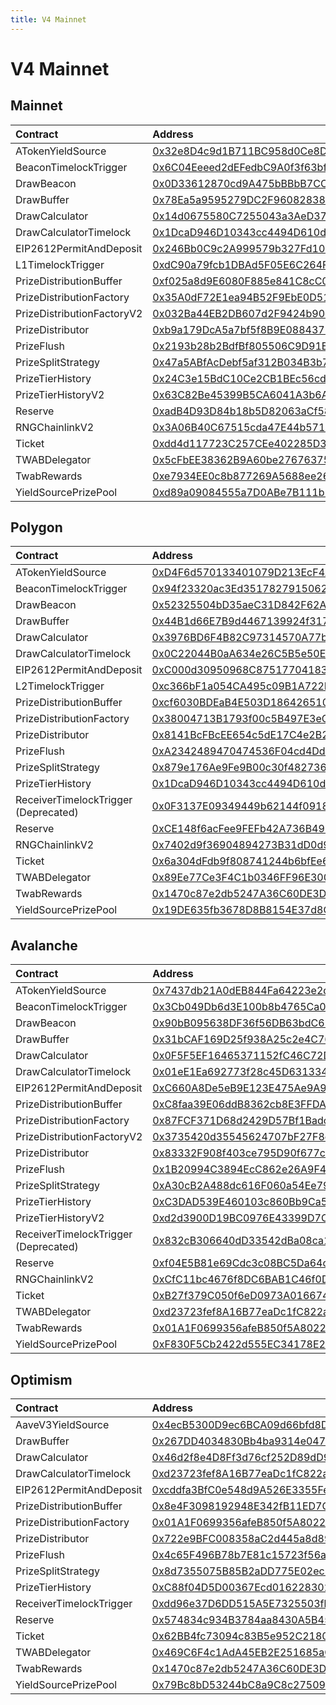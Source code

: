 ```yaml
---
title: V4 Mainnet
---
```


# V4 Mainnet

## Mainnet

| Contract | Address | Artifact |
| :--- | :--- | :--- |
| ATokenYieldSource | [0x32e8D4c9d1B711BC958d0Ce8D14b41F77Bb03a64](https://etherscan.io/address/0x32e8D4c9d1B711BC958d0Ce8D14b41F77Bb03a64) | [Artifact](https://github.com/pooltogether/v4-mainnet/tree/master/deployments/mainnet/ATokenYieldSource.json) |
| BeaconTimelockTrigger | [0x6C04Eeeed2dEFedbC9A0f3f63bf14F39a189F607](https://etherscan.io/address/0x6C04Eeeed2dEFedbC9A0f3f63bf14F39a189F607) | [Artifact](https://github.com/pooltogether/v4-mainnet/tree/master/deployments/mainnet/BeaconTimelockTrigger.json) |
| DrawBeacon | [0x0D33612870cd9A475bBBbB7CC38fC66680dEcAC5](https://etherscan.io/address/0x0D33612870cd9A475bBBbB7CC38fC66680dEcAC5) | [Artifact](https://github.com/pooltogether/v4-mainnet/tree/master/deployments/mainnet/DrawBeacon.json) |
| DrawBuffer | [0x78Ea5a9595279DC2F9608283875571b1151F19D4](https://etherscan.io/address/0x78Ea5a9595279DC2F9608283875571b1151F19D4) | [Artifact](https://github.com/pooltogether/v4-mainnet/tree/master/deployments/mainnet/DrawBuffer.json) |
| DrawCalculator | [0x14d0675580C7255043a3AeD3726F5D7f33292730](https://etherscan.io/address/0x14d0675580C7255043a3AeD3726F5D7f33292730) | [Artifact](https://github.com/pooltogether/v4-mainnet/tree/master/deployments/mainnet/DrawCalculator.json) |
| DrawCalculatorTimelock | [0x1DcaD946D10343cc4494D610d6273153FB071772](https://etherscan.io/address/0x1DcaD946D10343cc4494D610d6273153FB071772) | [Artifact](https://github.com/pooltogether/v4-mainnet/tree/master/deployments/mainnet/DrawCalculatorTimelock.json) |
| EIP2612PermitAndDeposit | [0x246Bb0C9c2A999579b327Fd10882D0DA293341Fc](https://etherscan.io/address/0x246Bb0C9c2A999579b327Fd10882D0DA293341Fc) | [Artifact](https://github.com/pooltogether/v4-mainnet/tree/master/deployments/mainnet/EIP2612PermitAndDeposit.json) |
| L1TimelockTrigger | [0xdC90a79fcb1DBAd5F05E6C264F84AC4b0d351F94](https://etherscan.io/address/0xdC90a79fcb1DBAd5F05E6C264F84AC4b0d351F94) | [Artifact](https://github.com/pooltogether/v4-mainnet/tree/master/deployments/mainnet/L1TimelockTrigger.json) |
| PrizeDistributionBuffer | [0xf025a8d9E6080F885e841C8cC0E324368D7C6577](https://etherscan.io/address/0xf025a8d9E6080F885e841C8cC0E324368D7C6577) | [Artifact](https://github.com/pooltogether/v4-mainnet/tree/master/deployments/mainnet/PrizeDistributionBuffer.json) |
| PrizeDistributionFactory | [0x35A0dF72E1ea94B52F9EbE0D515928eCb663f39F](https://etherscan.io/address/0x35A0dF72E1ea94B52F9EbE0D515928eCb663f39F) | [Artifact](https://github.com/pooltogether/v4-mainnet/tree/master/deployments/mainnet/PrizeDistributionFactory.json) |
| PrizeDistributionFactoryV2 | [0x032Ba44EB2DB607d2F9424b90e191BbFb51152A1](https://etherscan.io/address/0x032Ba44EB2DB607d2F9424b90e191BbFb51152A1) | [Artifact](https://github.com/pooltogether/v4-mainnet/tree/master/deployments/mainnet/PrizeDistributionFactoryV2.json) |
| PrizeDistributor | [0xb9a179DcA5a7bf5f8B9E088437B3A85ebB495eFe](https://etherscan.io/address/0xb9a179DcA5a7bf5f8B9E088437B3A85ebB495eFe) | [Artifact](https://github.com/pooltogether/v4-mainnet/tree/master/deployments/mainnet/PrizeDistributor.json) |
| PrizeFlush | [0x2193b28b2BdfBf805506C9D91Ed2021bA6fBc888](https://etherscan.io/address/0x2193b28b2BdfBf805506C9D91Ed2021bA6fBc888) | [Artifact](https://github.com/pooltogether/v4-mainnet/tree/master/deployments/mainnet/PrizeFlush.json) |
| PrizeSplitStrategy | [0x47a5ABfAcDebf5af312B034B3b748935A0259136](https://etherscan.io/address/0x47a5ABfAcDebf5af312B034B3b748935A0259136) | [Artifact](https://github.com/pooltogether/v4-mainnet/tree/master/deployments/mainnet/PrizeSplitStrategy.json) |
| PrizeTierHistory | [0x24C3e15BdC10Ce2CB1BEc56cd43F397cE9B89430](https://etherscan.io/address/0x24C3e15BdC10Ce2CB1BEc56cd43F397cE9B89430) | [Artifact](https://github.com/pooltogether/v4-mainnet/tree/master/deployments/mainnet/PrizeTierHistory.json) |
| PrizeTierHistoryV2 | [0x63C82Be45399B5CA6041A3b6AaC0f326614c8aAA](https://etherscan.io/address/0x63C82Be45399B5CA6041A3b6AaC0f326614c8aAA) | [Artifact](https://github.com/pooltogether/v4-mainnet/tree/master/deployments/mainnet/PrizeTierHistoryV2.json) |
| Reserve | [0xadB4D93D84b18b5D82063aCf58b21587c92fdfb5](https://etherscan.io/address/0xadB4D93D84b18b5D82063aCf58b21587c92fdfb5) | [Artifact](https://github.com/pooltogether/v4-mainnet/tree/master/deployments/mainnet/Reserve.json) |
| RNGChainlinkV2 | [0x3A06B40C67515cda47E44b57116488F73A441F72](https://etherscan.io/address/0x3A06B40C67515cda47E44b57116488F73A441F72) | [Artifact](https://github.com/pooltogether/v4-mainnet/tree/master/deployments/mainnet/RNGChainlinkV2.json) |
| Ticket | [0xdd4d117723C257CEe402285D3aCF218E9A8236E1](https://etherscan.io/address/0xdd4d117723C257CEe402285D3aCF218E9A8236E1) | [Artifact](https://github.com/pooltogether/v4-mainnet/tree/master/deployments/mainnet/Ticket.json) |
| TWABDelegator | [0x5cFbEE38362B9A60be276763753f64245EA990F7](https://etherscan.io/address/0x5cFbEE38362B9A60be276763753f64245EA990F7) | [Artifact](https://github.com/pooltogether/v4-mainnet/tree/master/deployments/mainnet/TWABDelegator.json) |
| TwabRewards | [0xe7934EE0c8b877269A5688ee26dd853785212618](https://etherscan.io/address/0xe7934EE0c8b877269A5688ee26dd853785212618) | [Artifact](https://github.com/pooltogether/v4-mainnet/tree/master/deployments/mainnet/TwabRewards.json) |
| YieldSourcePrizePool | [0xd89a09084555a7D0ABe7B111b1f78DFEdDd638Be](https://etherscan.io/address/0xd89a09084555a7D0ABe7B111b1f78DFEdDd638Be) | [Artifact](https://github.com/pooltogether/v4-mainnet/tree/master/deployments/mainnet/YieldSourcePrizePool.json) |

## Polygon

| Contract | Address | Artifact |
| :--- | :--- | :--- |
| ATokenYieldSource | [0xD4F6d570133401079D213EcF4A14FA0B4bfB5b9C](https://explorer-mainnet.maticvigil.com/address/0xD4F6d570133401079D213EcF4A14FA0B4bfB5b9C) | [Artifact](https://github.com/pooltogether/v4-mainnet/tree/master/deployments/polygon/ATokenYieldSource.json) |
| BeaconTimelockTrigger | [0x94f23320ac3Ed351782791506266351eb4183e8d](https://explorer-mainnet.maticvigil.com/address/0x94f23320ac3Ed351782791506266351eb4183e8d) | [Artifact](https://github.com/pooltogether/v4-mainnet/tree/master/deployments/polygon/BeaconTimelockTrigger.json) |
| DrawBeacon | [0x52325504bD35aeC31D842F62A113E9e4b665d885](https://explorer-mainnet.maticvigil.com/address/0x52325504bD35aeC31D842F62A113E9e4b665d885) | [Artifact](https://github.com/pooltogether/v4-mainnet/tree/master/deployments/polygon/DrawBeacon.json) |
| DrawBuffer | [0x44B1d66E7B9d4467139924f31754F34cbC392f44](https://explorer-mainnet.maticvigil.com/address/0x44B1d66E7B9d4467139924f31754F34cbC392f44) | [Artifact](https://github.com/pooltogether/v4-mainnet/tree/master/deployments/polygon/DrawBuffer.json) |
| DrawCalculator | [0x3976BD6F4B82C97314570A77bc1e979f7A839A24](https://explorer-mainnet.maticvigil.com/address/0x3976BD6F4B82C97314570A77bc1e979f7A839A24) | [Artifact](https://github.com/pooltogether/v4-mainnet/tree/master/deployments/polygon/DrawCalculator.json) |
| DrawCalculatorTimelock | [0x0C22044B0aA634e26C5B5e50E2B958C7aF59c161](https://explorer-mainnet.maticvigil.com/address/0x0C22044B0aA634e26C5B5e50E2B958C7aF59c161) | [Artifact](https://github.com/pooltogether/v4-mainnet/tree/master/deployments/polygon/DrawCalculatorTimelock.json) |
| EIP2612PermitAndDeposit | [0xC000d30950968C87517704183aEa1C3DDbBE0082](https://explorer-mainnet.maticvigil.com/address/0xC000d30950968C87517704183aEa1C3DDbBE0082) | [Artifact](https://github.com/pooltogether/v4-mainnet/tree/master/deployments/polygon/EIP2612PermitAndDeposit.json) |
| L2TimelockTrigger | [0xc366bF1a054CA495c09B1A722D863ac65746138E](https://explorer-mainnet.maticvigil.com/address/0xc366bF1a054CA495c09B1A722D863ac65746138E) | [Artifact](https://github.com/pooltogether/v4-mainnet/tree/master/deployments/polygon/L2TimelockTrigger.json) |
| PrizeDistributionBuffer | [0xcf6030BDEaB4E503D186426510aD88C1DA7125A3](https://explorer-mainnet.maticvigil.com/address/0xcf6030BDEaB4E503D186426510aD88C1DA7125A3) | [Artifact](https://github.com/pooltogether/v4-mainnet/tree/master/deployments/polygon/PrizeDistributionBuffer.json) |
| PrizeDistributionFactory | [0x38004713B1793f00c5B497E3eCC1a50697e5FfaE](https://explorer-mainnet.maticvigil.com/address/0x38004713B1793f00c5B497E3eCC1a50697e5FfaE) | [Artifact](https://github.com/pooltogether/v4-mainnet/tree/master/deployments/polygon/PrizeDistributionFactory.json) |
| PrizeDistributor | [0x8141BcFBcEE654c5dE17C4e2B2AF26B67f9B9056](https://explorer-mainnet.maticvigil.com/address/0x8141BcFBcEE654c5dE17C4e2B2AF26B67f9B9056) | [Artifact](https://github.com/pooltogether/v4-mainnet/tree/master/deployments/polygon/PrizeDistributor.json) |
| PrizeFlush | [0xA2342489470474536F04cd4DdA2e8658303b305d](https://explorer-mainnet.maticvigil.com/address/0xA2342489470474536F04cd4DdA2e8658303b305d) | [Artifact](https://github.com/pooltogether/v4-mainnet/tree/master/deployments/polygon/PrizeFlush.json) |
| PrizeSplitStrategy | [0x879e176Ae9Fe9B00c30f4827364eA9e4fB35858D](https://explorer-mainnet.maticvigil.com/address/0x879e176Ae9Fe9B00c30f4827364eA9e4fB35858D) | [Artifact](https://github.com/pooltogether/v4-mainnet/tree/master/deployments/polygon/PrizeSplitStrategy.json) |
| PrizeTierHistory | [0x1DcaD946D10343cc4494D610d6273153FB071772](https://explorer-mainnet.maticvigil.com/address/0x1DcaD946D10343cc4494D610d6273153FB071772) | [Artifact](https://github.com/pooltogether/v4-mainnet/tree/master/deployments/polygon/PrizeTierHistory.json) |
| ReceiverTimelockTrigger (Deprecated) | [0x0F3137E09349449b62144f0918135dE548FdFeeE](https://explorer-mainnet.maticvigil.com/address/0x0F3137E09349449b62144f0918135dE548FdFeeE) | [Artifact](https://github.com/pooltogether/v4-mainnet/tree/master/deployments/polygon/ReceiverTimelockTrigger.json) |
| Reserve | [0xCE148f6acFee9FEFb42A736B4976e657f35982b8](https://explorer-mainnet.maticvigil.com/address/0xCE148f6acFee9FEFb42A736B4976e657f35982b8) | [Artifact](https://github.com/pooltogether/v4-mainnet/tree/master/deployments/polygon/Reserve.json) |
| RNGChainlinkV2 | [0x7402d9f36904894273B31dD0d998D826c833EF93](https://explorer-mainnet.maticvigil.com/address/0x7402d9f36904894273B31dD0d998D826c833EF93) | [Artifact](https://github.com/pooltogether/v4-mainnet/tree/master/deployments/polygon/RNGChainlinkV2.json) |
| Ticket | [0x6a304dFdb9f808741244b6bfEe65ca7B3b3A6076](https://explorer-mainnet.maticvigil.com/address/0x6a304dFdb9f808741244b6bfEe65ca7B3b3A6076) | [Artifact](https://github.com/pooltogether/v4-mainnet/tree/master/deployments/polygon/Ticket.json) |
| TWABDelegator | [0x89Ee77Ce3F4C1b0346FF96E3004ff7C9f972dEF8](https://explorer-mainnet.maticvigil.com/address/0x89Ee77Ce3F4C1b0346FF96E3004ff7C9f972dEF8) | [Artifact](https://github.com/pooltogether/v4-mainnet/tree/master/deployments/polygon/TWABDelegator.json) |
| TwabRewards | [0x1470c87e2db5247A36C60DE3D65D7C972C62EA0f](https://explorer-mainnet.maticvigil.com/address/0x1470c87e2db5247A36C60DE3D65D7C972C62EA0f) | [Artifact](https://github.com/pooltogether/v4-mainnet/tree/master/deployments/polygon/TwabRewards.json) |
| YieldSourcePrizePool | [0x19DE635fb3678D8B8154E37d8C9Cdf182Fe84E60](https://explorer-mainnet.maticvigil.com/address/0x19DE635fb3678D8B8154E37d8C9Cdf182Fe84E60) | [Artifact](https://github.com/pooltogether/v4-mainnet/tree/master/deployments/polygon/YieldSourcePrizePool.json) |

## Avalanche

| Contract | Address | Artifact |
| :--- | :--- | :--- |
| ATokenYieldSource | [0x7437db21A0dEB844Fa64223e2d6Db569De9648Ff](https://snowtrace.io/address/0x7437db21A0dEB844Fa64223e2d6Db569De9648Ff) | [Artifact](https://github.com/pooltogether/v4-mainnet/tree/master/deployments/avalanche/ATokenYieldSource.json) |
| BeaconTimelockTrigger | [0x3Cb049Db6d3E100b8b4765Ca051C809adcC17ed1](https://snowtrace.io/address/0x3Cb049Db6d3E100b8b4765Ca051C809adcC17ed1) | [Artifact](https://github.com/pooltogether/v4-mainnet/tree/master/deployments/avalanche/BeaconTimelockTrigger.json) |
| DrawBeacon | [0x90bB095638DF36f56DB63bdC657CeE3cF5d00d7E](https://snowtrace.io/address/0x90bB095638DF36f56DB63bdC657CeE3cF5d00d7E) | [Artifact](https://github.com/pooltogether/v4-mainnet/tree/master/deployments/avalanche/DrawBeacon.json) |
| DrawBuffer | [0x31bCAF169D25f938A25c2e4C762f3D1D3FA7dB2E](https://snowtrace.io/address/0x31bCAF169D25f938A25c2e4C762f3D1D3FA7dB2E) | [Artifact](https://github.com/pooltogether/v4-mainnet/tree/master/deployments/avalanche/DrawBuffer.json) |
| DrawCalculator | [0x0F5F5EF16465371152fC46C72D06fb0ec9392a47](https://snowtrace.io/address/0x0F5F5EF16465371152fC46C72D06fb0ec9392a47) | [Artifact](https://github.com/pooltogether/v4-mainnet/tree/master/deployments/avalanche/DrawCalculator.json) |
| DrawCalculatorTimelock | [0x01eE1Ea692773f28c45D63133426f21923C3c2Ba](https://snowtrace.io/address/0x01eE1Ea692773f28c45D63133426f21923C3c2Ba) | [Artifact](https://github.com/pooltogether/v4-mainnet/tree/master/deployments/avalanche/DrawCalculatorTimelock.json) |
| EIP2612PermitAndDeposit | [0xC660A8De5eB9E123E475Ae9A9f62dB62c92a3648](https://snowtrace.io/address/0xC660A8De5eB9E123E475Ae9A9f62dB62c92a3648) | [Artifact](https://github.com/pooltogether/v4-mainnet/tree/master/deployments/avalanche/EIP2612PermitAndDeposit.json) |
| PrizeDistributionBuffer | [0xC8faa39E06ddB8362cb8E3FFDAdeB5bF7877ECcb](https://snowtrace.io/address/0xC8faa39E06ddB8362cb8E3FFDAdeB5bF7877ECcb) | [Artifact](https://github.com/pooltogether/v4-mainnet/tree/master/deployments/avalanche/PrizeDistributionBuffer.json) |
| PrizeDistributionFactory | [0x87FCF371D68d2429D57Bf1BadcBEEc3463F0DD37](https://snowtrace.io/address/0x87FCF371D68d2429D57Bf1BadcBEEc3463F0DD37) | [Artifact](https://github.com/pooltogether/v4-mainnet/tree/master/deployments/avalanche/PrizeDistributionFactory.json) |
| PrizeDistributionFactoryV2 | [0x3735420d35545624707bF27F8ecb548Aa5f80506](https://snowtrace.io/address/0x3735420d35545624707bF27F8ecb548Aa5f80506) | [Artifact](https://github.com/pooltogether/v4-mainnet/tree/master/deployments/avalanche/PrizeDistributionFactoryV2.json) |
| PrizeDistributor | [0x83332F908f403ce795D90f677cE3f382FE73f3D1](https://snowtrace.io/address/0x83332F908f403ce795D90f677cE3f382FE73f3D1) | [Artifact](https://github.com/pooltogether/v4-mainnet/tree/master/deployments/avalanche/PrizeDistributor.json) |
| PrizeFlush | [0x1B20994C3894EcC862e26A9F4EC626A8489DD051](https://snowtrace.io/address/0x1B20994C3894EcC862e26A9F4EC626A8489DD051) | [Artifact](https://github.com/pooltogether/v4-mainnet/tree/master/deployments/avalanche/PrizeFlush.json) |
| PrizeSplitStrategy | [0xA30cB2A488dc616F060a54Ee7971d0bD832547Ec](https://snowtrace.io/address/0xA30cB2A488dc616F060a54Ee7971d0bD832547Ec) | [Artifact](https://github.com/pooltogether/v4-mainnet/tree/master/deployments/avalanche/PrizeSplitStrategy.json) |
| PrizeTierHistory | [0xC3DAD539E460103c860Bb9Ca547647EDbD4903b6](https://snowtrace.io/address/0xC3DAD539E460103c860Bb9Ca547647EDbD4903b6) | [Artifact](https://github.com/pooltogether/v4-mainnet/tree/master/deployments/avalanche/PrizeTierHistory.json) |
| PrizeTierHistoryV2 | [0xd2d3900D19BC0976E43399D7C57D35AcC8938140](https://snowtrace.io/address/0xd2d3900D19BC0976E43399D7C57D35AcC8938140) | [Artifact](https://github.com/pooltogether/v4-mainnet/tree/master/deployments/avalanche/PrizeTierHistoryV2.json) |
| ReceiverTimelockTrigger (Deprecated) | [0x832cB306640dD33542dBa08ca1c13DD6686A3a88](https://snowtrace.io/address/0x832cB306640dD33542dBa08ca1c13DD6686A3a88) | [Artifact](https://github.com/pooltogether/v4-mainnet/tree/master/deployments/avalanche/ReceiverTimelockTrigger.json) |
| Reserve | [0xf04E5B81e69Cdc3c08BC5Da64ca053AD46a3d029](https://snowtrace.io/address/0xf04E5B81e69Cdc3c08BC5Da64ca053AD46a3d029) | [Artifact](https://github.com/pooltogether/v4-mainnet/tree/master/deployments/avalanche/Reserve.json) |
| RNGChainlinkV2 | [0xCfC11bc4676f8DC6BAB1C46f0D34a466493987D2](https://snowtrace.io/address/0xCfC11bc4676f8DC6BAB1C46f0D34a466493987D2) | [Artifact](https://github.com/pooltogether/v4-mainnet/tree/master/deployments/avalanche/RNGChainlinkV2.json) |
| Ticket | [0xB27f379C050f6eD0973A01667458af6eCeBc1d90](https://snowtrace.io/address/0xB27f379C050f6eD0973A01667458af6eCeBc1d90) | [Artifact](https://github.com/pooltogether/v4-mainnet/tree/master/deployments/avalanche/Ticket.json) |
| TWABDelegator | [0xd23723fef8A16B77eaDc1fC822aE4170bA9d4009](https://snowtrace.io/address/0xd23723fef8A16B77eaDc1fC822aE4170bA9d4009) | [Artifact](https://github.com/pooltogether/v4-mainnet/tree/master/deployments/avalanche/TWABDelegator.json) |
| TwabRewards | [0x01A1F0699356afeB850f5A80226C35A9319CAf74](https://snowtrace.io/address/0x01A1F0699356afeB850f5A80226C35A9319CAf74) | [Artifact](https://github.com/pooltogether/v4-mainnet/tree/master/deployments/avalanche/TwabRewards.json) |
| YieldSourcePrizePool | [0xF830F5Cb2422d555EC34178E27094a816c8F95EC](https://snowtrace.io/address/0xF830F5Cb2422d555EC34178E27094a816c8F95EC) | [Artifact](https://github.com/pooltogether/v4-mainnet/tree/master/deployments/avalanche/YieldSourcePrizePool.json) |

## Optimism

| Contract | Address | Artifact |
| :--- | :--- | :--- |
| AaveV3YieldSource | [0x4ecB5300D9ec6BCA09d66bfd8Dcb532e3192dDA1](https://optimistic.etherscan.io/address/0x4ecB5300D9ec6BCA09d66bfd8Dcb532e3192dDA1) | [Artifact](https://github.com/pooltogether/v4-mainnet/tree/master/deployments/optimism/AaveV3YieldSource.json) |
| DrawBuffer | [0x267DD4034830Bb4ba9314e0471C1dDFD79849777](https://optimistic.etherscan.io/address/0x267DD4034830Bb4ba9314e0471C1dDFD79849777) | [Artifact](https://github.com/pooltogether/v4-mainnet/tree/master/deployments/optimism/DrawBuffer.json) |
| DrawCalculator | [0x46d2f8e4D8Ff3d76cf252D89dD9b422f04123D2c](https://optimistic.etherscan.io/address/0x46d2f8e4D8Ff3d76cf252D89dD9b422f04123D2c) | [Artifact](https://github.com/pooltogether/v4-mainnet/tree/master/deployments/optimism/DrawCalculator.json) |
| DrawCalculatorTimelock | [0xd23723fef8A16B77eaDc1fC822aE4170bA9d4009](https://optimistic.etherscan.io/address/0xd23723fef8A16B77eaDc1fC822aE4170bA9d4009) | [Artifact](https://github.com/pooltogether/v4-mainnet/tree/master/deployments/optimism/DrawCalculatorTimelock.json) |
| EIP2612PermitAndDeposit | [0xcddfa3BfC0e548d9A526E3355FefDf987F4e1aAE](https://optimistic.etherscan.io/address/0xcddfa3BfC0e548d9A526E3355FefDf987F4e1aAE) | [Artifact](https://github.com/pooltogether/v4-mainnet/tree/master/deployments/optimism/EIP2612PermitAndDeposit.json) |
| PrizeDistributionBuffer | [0x8e4F3098192948E342fB11ED7C4a23CD5A306973](https://optimistic.etherscan.io/address/0x8e4F3098192948E342fB11ED7C4a23CD5A306973) | [Artifact](https://github.com/pooltogether/v4-mainnet/tree/master/deployments/optimism/PrizeDistributionBuffer.json) |
| PrizeDistributionFactory | [0x01A1F0699356afeB850f5A80226C35A9319CAf74](https://optimistic.etherscan.io/address/0x01A1F0699356afeB850f5A80226C35A9319CAf74) | [Artifact](https://github.com/pooltogether/v4-mainnet/tree/master/deployments/optimism/PrizeDistributionFactory.json) |
| PrizeDistributor | [0x722e9BFC008358aC2d445a8d892cF7b62B550F3F](https://optimistic.etherscan.io/address/0x722e9BFC008358aC2d445a8d892cF7b62B550F3F) | [Artifact](https://github.com/pooltogether/v4-mainnet/tree/master/deployments/optimism/PrizeDistributor.json) |
| PrizeFlush | [0x4c65F496B78b7E81c15723f56a43925E5dc3a0e1](https://optimistic.etherscan.io/address/0x4c65F496B78b7E81c15723f56a43925E5dc3a0e1) | [Artifact](https://github.com/pooltogether/v4-mainnet/tree/master/deployments/optimism/PrizeFlush.json) |
| PrizeSplitStrategy | [0x8d7355075B85B2aDD775E02ec581E0Da66326E49](https://optimistic.etherscan.io/address/0x8d7355075B85B2aDD775E02ec581E0Da66326E49) | [Artifact](https://github.com/pooltogether/v4-mainnet/tree/master/deployments/optimism/PrizeSplitStrategy.json) |
| PrizeTierHistory | [0xC88f04D5D00367Ecd016228302a1eACFaB164DBA](https://optimistic.etherscan.io/address/0xC88f04D5D00367Ecd016228302a1eACFaB164DBA) | [Artifact](https://github.com/pooltogether/v4-mainnet/tree/master/deployments/optimism/PrizeTierHistory.json) |
| ReceiverTimelockTrigger | [0xdd96e37D6DD515A5E7325503fb3958192F98e49F](https://optimistic.etherscan.io/address/0xdd96e37D6DD515A5E7325503fb3958192F98e49F) | [Artifact](https://github.com/pooltogether/v4-mainnet/tree/master/deployments/optimism/ReceiverTimelockTrigger.json) |
| Reserve | [0x574834c934B3784aa8430A5B45724aAa2FcF2c7f](https://optimistic.etherscan.io/address/0x574834c934B3784aa8430A5B45724aAa2FcF2c7f) | [Artifact](https://github.com/pooltogether/v4-mainnet/tree/master/deployments/optimism/Reserve.json) |
| Ticket | [0x62BB4fc73094c83B5e952C2180B23fA7054954c4](https://optimistic.etherscan.io/address/0x62BB4fc73094c83B5e952C2180B23fA7054954c4) | [Artifact](https://github.com/pooltogether/v4-mainnet/tree/master/deployments/optimism/Ticket.json) |
| TWABDelegator | [0x469C6F4c1AdA45EB2E251685aC2bf05aEd591E70](https://optimistic.etherscan.io/address/0x469C6F4c1AdA45EB2E251685aC2bf05aEd591E70) | [Artifact](https://github.com/pooltogether/v4-mainnet/tree/master/deployments/optimism/TWABDelegator.json) |
| TwabRewards | [0x1470c87e2db5247A36C60DE3D65D7C972C62EA0f](https://optimistic.etherscan.io/address/0x1470c87e2db5247A36C60DE3D65D7C972C62EA0f) | [Artifact](https://github.com/pooltogether/v4-mainnet/tree/master/deployments/optimism/TwabRewards.json) |
| YieldSourcePrizePool | [0x79Bc8bD53244bC8a9C8c27509a2d573650A83373](https://optimistic.etherscan.io/address/0x79Bc8bD53244bC8a9C8c27509a2d573650A83373) | [Artifact](https://github.com/pooltogether/v4-mainnet/tree/master/deployments/optimism/YieldSourcePrizePool.json) |

